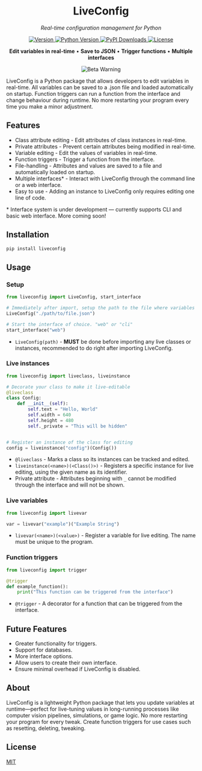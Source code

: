 <div align="center">

# LiveConfig
  
  <p><i>Real-time configuration management for Python</i></p>
  
  <p>
    <a href="https://pypi.org/project/liveconfig/">
      <img src="https://img.shields.io/badge/version-v0.2.1--beta-orange" alt="Version">
    </a>
    <a href="https://pypi.org/project/liveconfig/">
      <img src="https://img.shields.io/badge/python-3.8%2B-blue" alt="Python Version">
    </a>
    <a href="https://pepy.tech/projects/liveconfig">
      <img src="https://static.pepy.tech/badge/liveconfig" alt="PyPI Downloads">
    </a>
    <a href="https://choosealicense.com/licenses/mit/">
      <img src="https://img.shields.io/badge/license-MIT-green" alt="License">
    </a>
  </p>
  
  <p>
    <b>Edit variables in real-time</b> • <b>Save to JSON</b> • <b>Trigger functions</b> • <b>Multiple interfaces</b>
  </p>
  
  <p align="center">
    <img src="https://img.shields.io/badge/%E2%9A%A0%EF%B8%8F%20Beta%20Release-API%20subject%20to%20change-yellow" alt="Beta Warning">
  </p>
</div>

LiveConfig is a Python package that allows developers to edit variables in real-time. All variables can be saved to a .json file and loaded automatically on startup. Function triggers can run a function from the interface and change behaviour during runtime. No more restarting your program every time you make a minor adjustment.

## Features

- Class attribute editing - Edit attributes of class instances in real-time.
- Private attributes - Prevent certain attributes being modified in real-time.
- Variable editing - Edit the values of variables in real-time.
- Function triggers - Trigger a function from the interface.
- File-handling - Attributes and values are saved to a file and automatically loaded on startup.
- Multiple interfaces\* - Interact with LiveConfig through the command line or a web interface.
- Easy to use - Adding an instance to LiveConfig only requires editing one line of code.

\* Interface system is under development — currently supports CLI and basic web interface. More coming soon!

## Installation

```bash
pip install liveconfig
```

## Usage

### Setup

```python
from liveconfig import LiveConfig, start_interface

# Immediately after import, setup the path to the file where variables will be saved and loaded from
LiveConfig("./path/to/file.json")

# Start the interface of choice. "web" or "cli"
start_interface("web")
```

- `LiveConfig(path)` - **MUST** be done before importing any live classes or instances, recommended to do right after importing LiveConfig.

### Live instances

```python
from liveconfig import liveclass, liveinstance

# Decorate your class to make it live-editable
@liveclass
class Config:
    def __init__(self):
        self.text = "Hello, World"
        self.width = 640
        self.height = 480
        self._private = "This will be hidden"


# Register an instance of the class for editing
config = liveinstance("config")(Config())
```

- `@liveclass` - Marks a class so its instances can be tracked and edited.
- `liveinstance(<name>)(<Class()>)` - Registers a specific instance for live editing, using the given name as its identifier.
- Private attribute - Attributes beginning with `_` cannot be modified through the interface and will not be shown.

### Live variables

```python
from liveconfig import livevar

var = livevar("example")("Example String")
```

- `livevar(<name>)(<value>)` - Register a variable for live editing. The name must be unique to the program.

### Function triggers

```python
from liveconfig import trigger

@trigger
def example_function():
    print("This function can be triggered from the interface")
```

- `@trigger` - A decorator for a function that can be triggered from the interface.

## Future Features

- Greater functionality for triggers.
- Support for databases.
- More interface options.
- Allow users to create their own interface.
- Ensure minimal overhead if LiveConfig is disabled.

## About

LiveConfig is a lightweight Python package that lets you update variables at runtime—perfect for live-tuning values in long-running processes like computer vision pipelines, simulations, or game logic. No more restarting your program for every tweak. Create function triggers for use cases such as resetting, deleting, tweaking.

## License

[MIT](https://choosealicense.com/licenses/mit/)
